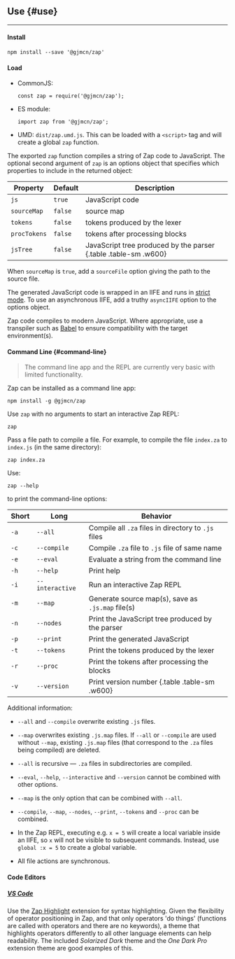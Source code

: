 ## Use {#use}

---

#### Install

<pre><code>npm install --save '@gjmcn/zap'</code></pre>

#### Load

* CommonJS:

  <pre><code>const zap = require('@gjmcn/zap');</code></pre>

* ES module:

  <pre><code>import zap from '@gjmcn/zap';</code></pre>

* UMD: `dist/zap.umd.js`. This can be loaded with a `<script>` tag and will create a global `zap` function.

The exported `zap` function compiles a string of Zap code to JavaScript. The optional second argument of `zap` is an options object that specifies which properties to include in the returned object:

| Property     | Default | Description |
| -------------|---------|-------------|
| `js`         | `true`  | JavaScript code |
| `sourceMap`  | `false` | source map | 
| `tokens`     | `false` | tokens produced by the lexer |
| `procTokens` | `false` | tokens after processing blocks |
| `jsTree`     | `false` | JavaScript tree produced by the parser {.table .table-sm .w600}|

When `sourceMap` is `true`, add a `sourceFile` option giving the path to the source file.

The generated JavaScript code is wrapped in an IIFE and runs in [strict mode](https://developer.mozilla.org/en-US/docs/Web/JavaScript/Reference/Strict_mode). To use an asynchronous IIFE, add a truthy `asyncIIFE` option to the options object.

Zap code compiles to modern JavaScript. Where appropriate, use a transpiler such as [Babel](https://babeljs.io/) to ensure compatibility with the target environment(s).

#### Command Line {#command-line}

> The command line app and the REPL are currently very basic with limited functionality.

Zap can be installed as a command line app:

<pre><code>npm install -g @gjmcn/zap</code></pre>

Use `zap` with no arguments to start an interactive Zap REPL:

<pre><code>zap</code></pre>

Pass a file path to compile a file. For example, to compile the file `index.za` to `index.js` (in the same directory):

<pre><code>zap index.za</code></pre>

Use:

<pre><code>zap --help</code></pre>

to print the command-line options:

| Short | Long            | Behavior |
|-------|-----------------|----------|
| `-a`  | `--all`         | Compile all `.za` files in directory to `.js` files |
| `-c`  | `--compile`     | Compile `.za` file to `.js` file of same name |
| `-e`  | `--eval`        | Evaluate a string from the command line |
| `-h`  | `--help`        | Print help |
| `-i`  | `--interactive` | Run an interactive Zap REPL |
| `-m`  | `--map`         | Generate source map(s), save as `.js.map` file(s) |
| `-n`  | `--nodes`       | Print the JavaScript tree produced by the parser |
| `-p`  | `--print`       | Print the generated JavaScript |
| `-t`  | `--tokens`      | Print the tokens produced by the lexer |
| `-r`  | `--proc`        | Print the tokens after processing the blocks |
| `-v`  | `--version`     | Print version number {.table .table-sm .w600} |

Additional information:

* `--all` and `--compile` overwrite existing `.js` files.

* `--map` overwrites existing `.js.map` files. If `--all` or `--compile` are used without `--map`, existing `.js.map` files (that correspond to the `.za` files being compiled) are deleted.

* `--all` is recursive &mdash; `.za` files in subdirectories are compiled.

* `--eval`, `--help`, `--interactive` and `--version` cannot be combined with other options.

* `--map` is the only option that can be combined with `--all`.

* `--compile`, `--map`, `--nodes`, `--print`, `--tokens` and `--proc` can be combined.

* In the Zap REPL, executing e.g. `x = 5` will create a local variable inside an IIFE, so `x` will not be visible to subsequent commands. Instead, use `global :x = 5` to create a global variable.

* All file actions are synchronous.

#### Code Editors

##### [VS Code](https://code.visualstudio.com/)

Use the [Zap Highlight](https://github.com/gjmcn/zap-highlight-vscode) extension for syntax highlighting. Given the flexibility of operator positioning in Zap, and that only operators 'do things' (functions are called with operators and there are no keywords), a theme that highlights operators differently to all other language elements can help readability. The included _Solarized Dark_ theme and the _One Dark Pro_ extension theme are good examples of this.